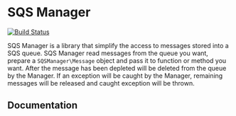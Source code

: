 # SQS Manager
[![Build Status](https://travis-ci.org/dirk39/sqs-manager.svg?branch=master)](https://travis-ci.org/dirk39/sqs-manager)

SQS Manager is a library that simplify the access to messages stored into a SQS queue. SQS Manager read messages from the queue you want, prepare a `SQSManager\Message` object and pass it to function or method you want. After the message has been depleted will be deleted from the queue by the Manager. If an exception will be caught by the Manager, remaining messages will be released and caught exception will be thrown. 

## Documentation
